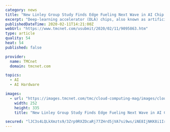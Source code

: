 ```yaml
---
category: news
title: "New Linley Group Study Finds Edge Fueling Next Wave in AI Chip Market"
excerpt: "Deep-learning accelerator (DLA) chips, also known as artificial intelligence (AI) processors, continue to proliferate to meet rising demand. Adoption of deep-learning applications in data centers and automotive markets has been substantial, but the past year has seen more robust growth in edge devices and embedded (IoT) systems. With new ..."
publishedDateTime: 2020-02-11T14:21:00Z
webUrl: "https://www.tmcnet.com/usubmit/2020/02/11/9095863.htm"
type: article
quality: 54
heat: 54
published: false

provider:
  name: TMCnet
  domain: tmcnet.com

topics:
  - AI
  - AI Hardware

images:
  - url: "https://images.tmcnet.com/tmc/cloud-computing-mag/images/cloud-computing-0515-cover.jpg"
    width: 252
    height: 335
    title: "New Linley Group Study Finds Edge Fueling Next Wave in AI Chip Market"

secured: "lJC3s4LQLkXmzts9/3Zrp9RXZOcaRj77ZHrd5jVA7si9ws/iNE8IjNKK8i1IrtLmvRQ30PqSS38ePr0Ichix+EbAcF/wFWKALZY6+qkO+wbRBBTE48VG2eaeihGDSEJ3XOMw1V3AGevBqRdxvGtVBvEM3jKL1phSChGMtQhtVrBinkKC7Va4zYUnDYFq9w4gbLyrsJIbHlm5X5unOg/ZZTVbizh0hYDeLMq6K9CdrVdSDcVHMDUL45KbMQEMgn0BLJPuCtcjYlIELNqV0bqxidq8GGM3T4PBlU5r9JKM+C3orD4ZMGo/BmNd5FsydVYD;nw69zgRdVfG/m4Oypzz53A=="
---
```


